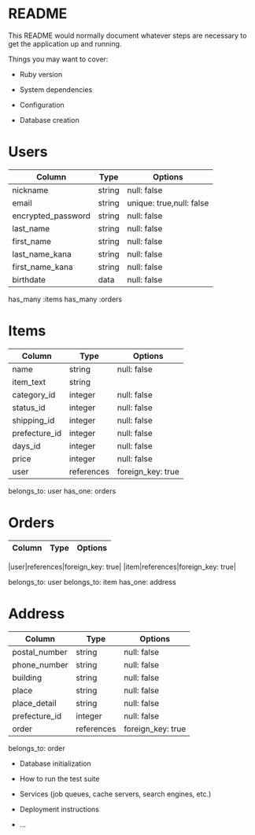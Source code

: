 # README

This README would normally document whatever steps are necessary to get the
application up and running.

Things you may want to cover:

* Ruby version

* System dependencies

* Configuration

* Database creation
# Users
|Column|Type|Options|
|------|----|-------|
|nickname|string|null: false|
|email|string|unique: true,null: false|
|encrypted_password|string|null: false|
|last_name|string|null: false|
|first_name|string|null: false|
|last_name_kana|string|null: false|
|first_name_kana|string|null: false|
|birthdate|data|null: false|
has_many :items
has_many :orders



# Items
|Column|Type|Options|
|------|----|-------|
|name|string|null: false|
|item_text|string|
|category_id|integer|null: false|
|status_id|integer|null: false|
|shipping_id|integer|null: false|
|prefecture_id|integer|null: false|
|days_id|integer|null: false|
|price|integer|null: false|
|user|references|foreign_key: true|

belongs_to: user
has_one: orders
    
  # Orders
|Column|Type|Options|
|------|----|-------|

|user|references|foreign_key: true|
|item|references|foreign_key: true|

belongs_to: user
belongs_to: item
has_one: address

  # Address

|Column|Type|Options|
|------|----|-------|
|postal_number|string|null: false|
|phone_number|string|null: false|
|building|string|null: false|
|place|string|null: false|
|place_detail|string|null: false|
|prefecture_id|integer|null: false|
|order|references|foreign_key: true|

belongs_to: order
      
* Database initialization

* How to run the test suite

* Services (job queues, cache servers, search engines, etc.)

* Deployment instructions

* ...
